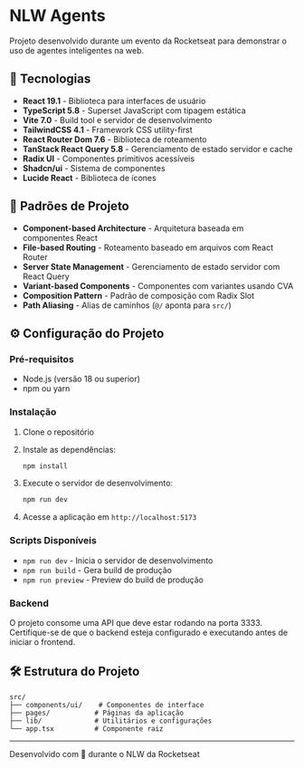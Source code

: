 # NLW Agents

Projeto desenvolvido durante um evento da Rocketseat para demonstrar o uso de agentes inteligentes na web.

## 🚀 Tecnologias

- **React 19.1** - Biblioteca para interfaces de usuário
- **TypeScript 5.8** - Superset JavaScript com tipagem estática
- **Vite 7.0** - Build tool e servidor de desenvolvimento
- **TailwindCSS 4.1** - Framework CSS utility-first
- **React Router Dom 7.6** - Biblioteca de roteamento
- **TanStack React Query 5.8** - Gerenciamento de estado servidor e cache
- **Radix UI** - Componentes primitivos acessíveis
- **Shadcn/ui** - Sistema de componentes
- **Lucide React** - Biblioteca de ícones

## 📂 Padrões de Projeto

- **Component-based Architecture** - Arquitetura baseada em componentes React
- **File-based Routing** - Roteamento baseado em arquivos com React Router
- **Server State Management** - Gerenciamento de estado servidor com React Query
- **Variant-based Components** - Componentes com variantes usando CVA
- **Composition Pattern** - Padrão de composição com Radix Slot
- **Path Aliasing** - Alias de caminhos (`@/` aponta para `src/`)

## ⚙️ Configuração do Projeto

### Pré-requisitos

- Node.js (versão 18 ou superior)
- npm ou yarn

### Instalação

1. Clone o repositório
2. Instale as dependências:
   ```bash
   npm install
   ```

3. Execute o servidor de desenvolvimento:
   ```bash
   npm run dev
   ```

4. Acesse a aplicação em `http://localhost:5173`

### Scripts Disponíveis

- `npm run dev` - Inicia o servidor de desenvolvimento
- `npm run build` - Gera build de produção
- `npm run preview` - Preview do build de produção

### Backend

O projeto consome uma API que deve estar rodando na porta 3333. Certifique-se de que o backend esteja configurado e executando antes de iniciar o frontend.

## 🛠️ Estrutura do Projeto

```
src/
├── components/ui/    # Componentes de interface
├── pages/           # Páginas da aplicação
├── lib/             # Utilitários e configurações
└── app.tsx          # Componente raiz
```

---

Desenvolvido com 💛 durante o NLW da Rocketseat 